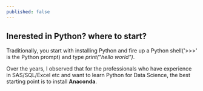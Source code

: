 ```yaml
---
published: false
---
```

## Inerested in Python? where to start?

Traditionally, you start with installing Python and fire up a Python shell('>>>' is the Python prompt) and type *print("hello world")*.


Over the years, I observed that for the professionals who have experience in SAS/SQL/Excel etc and want to learn Python for Data Science, the best starting point is to install **Anaconda**.
